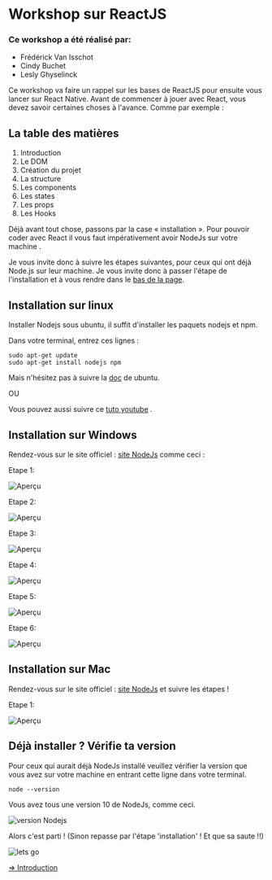 # Workshop sur ReactJS

### Ce workshop a été réalisé par:

- Frédérick Van Isschot
- Cindy Buchet
- Lesly Ghyselinck

Ce workshop va faire un rappel sur les bases de ReactJS pour ensuite vous lancer sur React Native.
Avant de commencer à jouer avec React, vous devez savoir certaines choses à l'avance. Comme par exemple :

## La table des matières

1. Introduction
2. Le DOM
3. Création du projet
4. La structure
5. Les components
6. Les states
7. Les props
8. Les Hooks

Déjà avant tout chose, passons par la case « installation ».
Pour pouvoir coder avec React il vous faut impérativement avoir NodeJs sur votre machine .

Je vous invite donc à suivre les étapes suivantes, pour ceux qui ont déjà Node.js sur leur machine. Je vous invite donc à passer l'étape de l'installation et à vous rendre dans le [bas de la page](#version).

## Installation sur linux

Installer Nodejs sous ubuntu, il suffit d'installer les paquets nodejs et npm.

Dans votre terminal, entrez ces lignes :

```
sudo apt-get update
sudo apt-get install nodejs npm
```
Mais n'hésitez pas à suivre la [doc](https://doc.ubuntu-fr.org/nodejs) de ubuntu.

OU

Vous pouvez aussi suivre ce [tuto youtube](https://www.youtube.com/watch?v=sIfk8hpRLUg) .

## Installation sur Windows

Rendez-vous sur le site officiel : [site NodeJs](https://nodejs.org/en/download/) comme ceci :


Etape 1:

![Aperçu](markdown/img/install/windows/1.png)

Etape 2:

![Aperçu](markdown/img/install/windows/2.png)

Etape 3:

![Aperçu](markdown/img/install/windows/3.png)

Etape 4:

![Aperçu](markdown/img/install/windows/4.png)

Etape 5:

![Aperçu](markdown/img/install/windows/5.png)

Etape 6:

![Aperçu](markdown/img/install/windows/6.png)



## Installation sur Mac

Rendez-vous sur le site officiel : [site NodeJs](https://nodejs.org/en/download/) et suivre les étapes !

Etape 1:

![Aperçu](markdown/img/install/mac/1.png)

## Déjà installer ? Vérifie ta version <a id="version"></a>

Pour ceux qui aurait déjà NodeJs installé veuillez vérifier la version que vous avez sur votre machine en entrant cette ligne dans votre terminal.

```
node --version
```

Vous avez tous une version 10 de NodeJs, comme ceci.

![version Nodejs](markdown/img/resultat.png)

Alors c'est parti ! (Sinon repasse par l'étape 'installation' ! Et que sa saute !!)

![lets go](https://media.giphy.com/media/RrVzUOXldFe8M/giphy.gif)

[=> Introduction](markdown/01-intro.md)